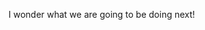 
<param ve-image
	   src="gh:thaisperezz/plant-humanities-summerprogram/main/session-2/Camellia Sinensus_IMG_1.jpeg"
	   caption="this is a very pretty camellia sinensus.">
	   
I wonder what we are going to be doing next!



	   
	   
	   
